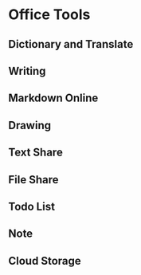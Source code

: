 <script setup>
import { ref } from 'vue';
import NavContainer from '../components/NavContainer.vue';
import newsData from '../assets/tools/office-tools.json';

const data = ref(newsData);
</script>

# Office Tools

## Dictionary and Translate

<NavContainer :data="data.dict"/>

## Writing

<NavContainer :data="data.writing"/>

## Markdown Online

<NavContainer :data="data.markdownOnline"/>

## Drawing

<NavContainer :data="data.drawing"/>

## Text Share

<NavContainer :data="data.textShare"/>

## File Share

<NavContainer :data="data.fileShare"/>

## Todo List

<NavContainer :data="data.todoList"/>

## Note

<NavContainer :data="data.note"/>

## Cloud Storage

<NavContainer :data="data.cloudStorage"/>

